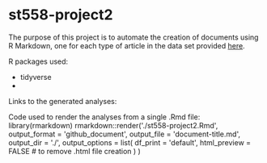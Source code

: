 # st558-project2

The purpose of this project is to automate the creation of documents using R Markdown, one for each type of article in the data set provided [here](https://archive.ics.uci.edu/ml/datasets/Online+News+Popularity). 

R packages used:  
- tidyverse  
- 

Links to the generated analyses: 


Code used to render the analyses from a single .Rmd file: 
library(rmarkdown)
rmarkdown::render('./st558-project2.Rmd',
                  output_format = 'github_document',
                  output_file = 'document-title.md',
                  output_dir = './',
                  output_options = list(
                    df_print = 'default',
                    html_preview = FALSE # to remove .html file creation
                  )
)
